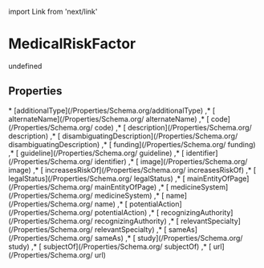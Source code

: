 import Link from 'next/link'
# MedicalRiskFactor

undefined

## Properties

<Grid>
* [additionalType](/Properties/Schema.org/additionalType)
,* [ alternateName](/Properties/Schema.org/ alternateName)
,* [ code](/Properties/Schema.org/ code)
,* [ description](/Properties/Schema.org/ description)
,* [ disambiguatingDescription](/Properties/Schema.org/ disambiguatingDescription)
,* [ funding](/Properties/Schema.org/ funding)
,* [ guideline](/Properties/Schema.org/ guideline)
,* [ identifier](/Properties/Schema.org/ identifier)
,* [ image](/Properties/Schema.org/ image)
,* [ increasesRiskOf](/Properties/Schema.org/ increasesRiskOf)
,* [ legalStatus](/Properties/Schema.org/ legalStatus)
,* [ mainEntityOfPage](/Properties/Schema.org/ mainEntityOfPage)
,* [ medicineSystem](/Properties/Schema.org/ medicineSystem)
,* [ name](/Properties/Schema.org/ name)
,* [ potentialAction](/Properties/Schema.org/ potentialAction)
,* [ recognizingAuthority](/Properties/Schema.org/ recognizingAuthority)
,* [ relevantSpecialty](/Properties/Schema.org/ relevantSpecialty)
,* [ sameAs](/Properties/Schema.org/ sameAs)
,* [ study](/Properties/Schema.org/ study)
,* [ subjectOf](/Properties/Schema.org/ subjectOf)
,* [ url](/Properties/Schema.org/ url)

</Grid>

